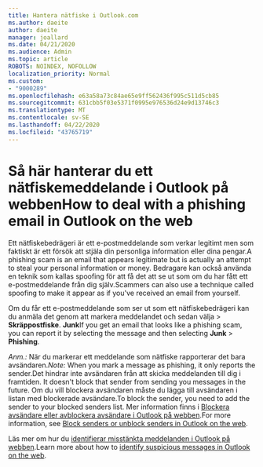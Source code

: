 ```yaml
---
title: Hantera nätfiske i Outlook.com
ms.author: daeite
author: daeite
manager: joallard
ms.date: 04/21/2020
ms.audience: Admin
ms.topic: article
ROBOTS: NOINDEX, NOFOLLOW
localization_priority: Normal
ms.custom:
- "9000289"
ms.openlocfilehash: e63a58a73c84ae65e9ff562436f995c511d5cb85
ms.sourcegitcommit: 631cbb5f03e5371f0995e976536d24e9d13746c3
ms.translationtype: MT
ms.contentlocale: sv-SE
ms.lasthandoff: 04/22/2020
ms.locfileid: "43765719"
---
```

# <a name="how-to-deal-with-a-phishing-email-in-outlook-on-the-web"></a><span data-ttu-id="d2401-102">Så här hanterar du ett nätfiskemeddelande i Outlook på webben</span><span class="sxs-lookup"><span data-stu-id="d2401-102">How to deal with a phishing email in Outlook on the web</span></span>

<span data-ttu-id="d2401-103">Ett nätfiskebedrägeri är ett e-postmeddelande som verkar legitimt men som faktiskt är ett försök att stjäla din personliga information eller dina pengar.</span><span class="sxs-lookup"><span data-stu-id="d2401-103">A phishing scam is an email that appears legitimate but is actually an attempt to steal your personal information or money.</span></span> <span data-ttu-id="d2401-104">Bedragare kan också använda en teknik som kallas spoofing för att få det att se ut som om du har fått ett e-postmeddelande från dig själv.</span><span class="sxs-lookup"><span data-stu-id="d2401-104">Scammers can also use a technique called spoofing to make it appear as if you've received an email from yourself.</span></span>

<span data-ttu-id="d2401-105">Om du får ett e-postmeddelande som ser ut som ett nätfiskebedrägeri kan du anmäla det genom att markera meddelandet och sedan välja > **Skräppostfiske**. **Junk**</span><span class="sxs-lookup"><span data-stu-id="d2401-105">If you get an email that looks like a phishing scam, you can report it by selecting the message and then selecting **Junk** > **Phishing**.</span></span>

<span data-ttu-id="d2401-106">*Anm.:* När du markerar ett meddelande som nätfiske rapporterar det bara avsändaren.</span><span class="sxs-lookup"><span data-stu-id="d2401-106">*Note:* When you mark a message as phishing, it only reports the sender.</span></span><span data-ttu-id="d2401-107">Det hindrar inte avsändaren från att skicka meddelanden till dig i framtiden.</span><span class="sxs-lookup"><span data-stu-id="d2401-107"> It doesn't block that sender from sending you messages in the future.</span></span> <span data-ttu-id="d2401-108">Om du vill blockera avsändaren måste du lägga till avsändaren i listan med blockerade avsändare.</span><span class="sxs-lookup"><span data-stu-id="d2401-108">To block the sender, you need to add the sender to your blocked senders list.</span></span> <span data-ttu-id="d2401-109">Mer information finns i [Blockera avsändare eller avblockera avsändare i Outlook på webben](https://support.office.com/article/9bf812d4-6995-4d19-901a-76d6e26939b0).</span><span class="sxs-lookup"><span data-stu-id="d2401-109">For more information, see [Block senders or unblock senders in Outlook on the web](https://support.office.com/article/9bf812d4-6995-4d19-901a-76d6e26939b0).</span></span>

<span data-ttu-id="d2401-110">Läs mer om hur du [identifierar misstänkta meddelanden i Outlook på webben](https://support.office.com/article/3d44102b-6ce3-4f7c-a359-b623bec82206).</span><span class="sxs-lookup"><span data-stu-id="d2401-110">Learn more about how to [identify suspicious messages in Outlook on the web](https://support.office.com/article/3d44102b-6ce3-4f7c-a359-b623bec82206).</span></span>